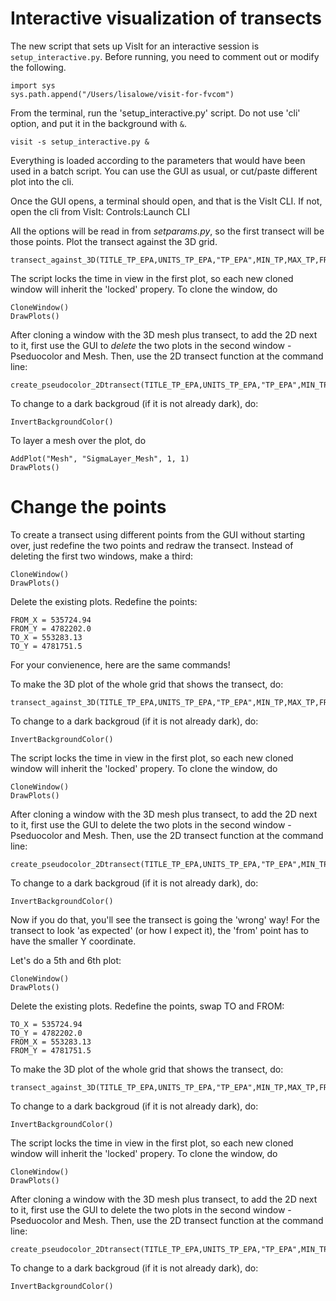 # Interactive visualization of transects

The new script that sets up VisIt for an interactive session is `setup_interactive.py`.  Before running, you need to comment out or modify the following.  
```
import sys
sys.path.append("/Users/lisalowe/visit-for-fvcom")
```
From the terminal, run the 'setup_interactive.py' script.  Do not use 'cli' option, and put it in the background with `&`.
```
visit -s setup_interactive.py &
```

Everything is loaded according to the parameters that would have been used in a batch script.  You can use the GUI as usual, or cut/paste different plot into the cli.

Once the GUI opens, a terminal should open, and that is the VisIt CLI.  If not, open the cli from VisIt:  Controls:Launch CLI

All the options will be read in from *setparams.py*, so the first transect will be those points.  Plot the transect against the 3D grid.
```
transect_against_3D(TITLE_TP_EPA,UNITS_TP_EPA,"TP_EPA",MIN_TP,MAX_TP,FROM_X,FROM_Y,TO_X,TO_Y)
```

The script locks the time in view in the first plot, so each new cloned window will inherit the 'locked' propery.  To clone the window, do
```
CloneWindow()
DrawPlots()
```

After cloning a window with the 3D mesh plus transect, to add the 2D next to it, first use the GUI to *delete* the two plots in the second window - Pseduocolor and Mesh.  Then, use the 2D transect function at the command line:
```
create_pseudocolor_2Dtransect(TITLE_TP_EPA,UNITS_TP_EPA,"TP_EPA",MIN_TP,MAX_TP,FROM_X,FROM_Y,TO_X,TO_Y)
```
To change to a dark backgroud (if it is not already dark), do:
```
InvertBackgroundColor()
```
To layer a mesh over the plot, do
```
AddPlot("Mesh", "SigmaLayer_Mesh", 1, 1)
DrawPlots()
```

# Change the points
To create a transect using different points from the GUI without starting over, just redefine the two points and redraw the transect.  Instead of deleting the first two windows, make a third:
```
CloneWindow()
DrawPlots()
```

Delete the existing plots.  Redefine the points:
```
FROM_X = 535724.94 
FROM_Y = 4782202.0 
TO_X = 553283.13 
TO_Y = 4781751.5 
```

For your convienence, here are the same commands!

To make the 3D plot of the whole grid that shows the transect, do:
```
transect_against_3D(TITLE_TP_EPA,UNITS_TP_EPA,"TP_EPA",MIN_TP,MAX_TP,FROM_X,FROM_Y,TO_X,TO_Y)
```

To change to a dark backgroud (if it is not already dark), do:
```
InvertBackgroundColor()
```

The script locks the time in view in the first plot, so each new cloned window will inherit the 'locked' propery.  To clone the window, do
```
CloneWindow()
DrawPlots()
```

After cloning a window with the 3D mesh plus transect, to add the 2D next to it, first use the GUI to delete the two plots in the second window - Pseduocolor and Mesh.  Then, use the 2D transect function at the command line:
```
create_pseudocolor_2Dtransect(TITLE_TP_EPA,UNITS_TP_EPA,"TP_EPA",MIN_TP,MAX_TP,FROM_X,FROM_Y,TO_X,TO_Y)
```
To change to a dark backgroud (if it is not already dark), do:
```
InvertBackgroundColor()
```

Now if you do that, you'll see the transect is going the 'wrong' way!  For the transect to look 'as expected' (or how I expect it), the 'from' point has to have the smaller Y coordinate.

Let's do a 5th and 6th plot:
```
CloneWindow()
DrawPlots()
```

Delete the existing plots.  Redefine the points, swap TO and FROM:
```
TO_X = 535724.94
TO_Y = 4782202.0
FROM_X = 553283.13
FROM_Y = 4781751.5
```

To make the 3D plot of the whole grid that shows the transect, do:
```
transect_against_3D(TITLE_TP_EPA,UNITS_TP_EPA,"TP_EPA",MIN_TP,MAX_TP,FROM_X,FROM_Y,TO_X,TO_Y)
```

To change to a dark backgroud (if it is not already dark), do:
```
InvertBackgroundColor()
```

The script locks the time in view in the first plot, so each new cloned window will inherit the 'locked' propery.  To clone the window, do
```
CloneWindow()
DrawPlots()
```

After cloning a window with the 3D mesh plus transect, to add the 2D next to it, first use the GUI to delete the two plots in the second window - Pseduocolor and Mesh.  Then, use the 2D transect function at the command line:
```
create_pseudocolor_2Dtransect(TITLE_TP_EPA,UNITS_TP_EPA,"TP_EPA",MIN_TP,MAX_TP,FROM_X,FROM_Y,TO_X,TO_Y)
```
To change to a dark backgroud (if it is not already dark), do:
```
InvertBackgroundColor()
```

